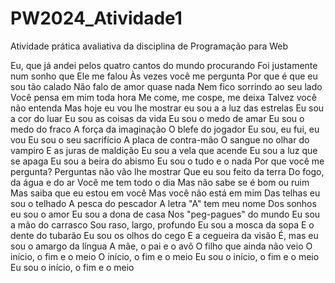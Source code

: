 # PW2024_Atividade1
Atividade prática avaliativa da disciplina de Programação para Web

Eu, que já andei pelos quatro cantos do mundo procurando
Foi justamente num sonho que Ele me falou
Às vezes você me pergunta
Por que é que eu sou tão calado
Não falo de amor quase nada
Nem fico sorrindo ao seu lado
Você pensa em mim toda hora
Me come, me cospe, me deixa
Talvez você não entenda
Mas hoje eu vou lhe mostrar
eu sou a a luz das estrelas
Eu sou a cor do luar
Eu sou as coisas da vida
Eu sou o medo de amar
Eu sou o medo do fraco
A força da imaginação
O blefe do jogador
Eu sou, eu fui, eu vou
Eu sou o seu sacrifício
A placa de contra-mão
O sangue no olhar do vampiro
E as juras de maldição
Eu sou a vela que acende
Eu sou a luz que se apaga
Eu sou a beira do abismo
Eu sou o tudo e o nada
Por que você me pergunta?
Perguntas não vão lhe mostrar
Que eu sou feito da terra
Do fogo, da água e do ar
Você me tem todo o dia
Mas não sabe se é bom ou ruim
Mas saiba que eu estou em você
Mas você não está em mim
Das telhas eu sou o telhado
A pesca do pescador
A letra "A" tem meu nome
Dos sonhos eu sou o amor
Eu sou a dona de casa
Nos "peg-pagues" do mundo
Eu sou a mão do carrasco
Sou raso, largo, profundo
Eu sou a mosca da sopa
E o dente do tubarão
Eu sou os olhos do cego
E a cegueira da visão
É, mas eu sou o amargo da língua
A mãe, o pai e o avô
O filho que ainda não veio
O início, o fim e o meio
O início, o fim e o meio
Eu sou o início, o fim e o meio
Eu sou o início, o fim e o meio